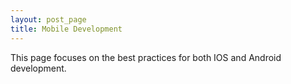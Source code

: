 ```yaml
---
layout: post_page
title: Mobile Development
---
```

This page focuses on the best practices for both IOS and Android development.